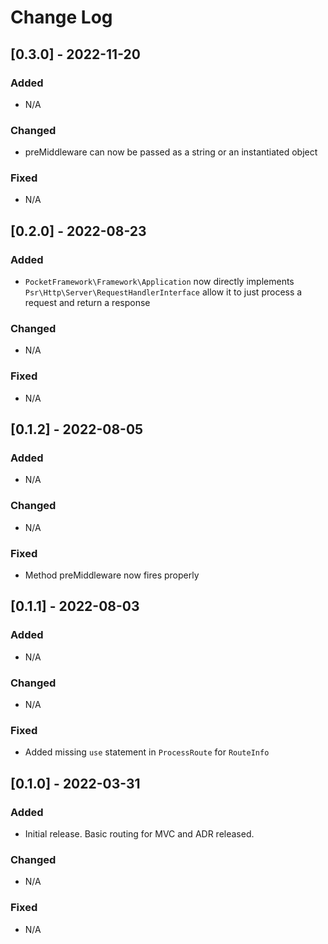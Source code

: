 # Change Log

## [0.3.0] - 2022-11-20
### Added
- N/A

### Changed
- preMiddleware can now be passed as a string or an instantiated object

### Fixed
- N/A

## [0.2.0] - 2022-08-23

### Added
- `PocketFramework\Framework\Application` now directly implements `Psr\Http\Server\RequestHandlerInterface` allow it to just process a request and return a response

### Changed
- N/A

### Fixed
- N/A

## [0.1.2] - 2022-08-05
### Added
- N/A

### Changed
- N/A

### Fixed
- Method preMiddleware now fires properly

## [0.1.1] - 2022-08-03
### Added
- N/A

### Changed
- N/A

### Fixed
- Added missing `use` statement in `ProcessRoute` for `RouteInfo`

## [0.1.0] - 2022-03-31
### Added
- Initial release. Basic routing for MVC and ADR released.

### Changed
- N/A

### Fixed
- N/A